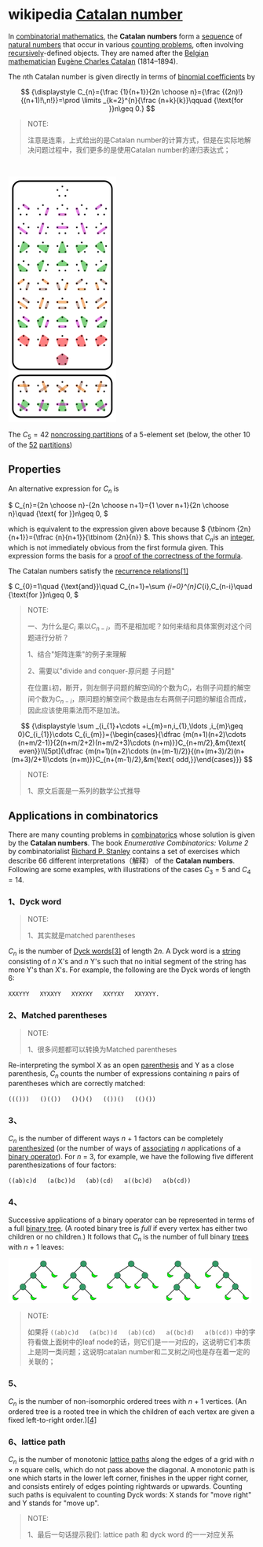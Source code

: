 # wikipedia [Catalan number](https://en.wikipedia.org/wiki/Catalan_number)

In [combinatorial mathematics](https://en.wikipedia.org/wiki/Combinatorics), the **Catalan numbers** form a [sequence](https://en.wikipedia.org/wiki/Sequence) of [natural numbers](https://en.wikipedia.org/wiki/Natural_number) that occur in various [counting problems](https://en.wikipedia.org/wiki/Enumeration), often involving [recursively](https://en.wikipedia.org/wiki/Recursion)-defined objects. They are named after the [Belgian](https://en.wikipedia.org/wiki/Belgium) [mathematician](https://en.wikipedia.org/wiki/Mathematician) [Eugène Charles Catalan](https://en.wikipedia.org/wiki/Eugène_Charles_Catalan) (1814–1894). 

 The *n*th Catalan number is given directly in terms of [binomial coefficients](https://en.wikipedia.org/wiki/Binomial_coefficient) by 

$$
{\displaystyle C_{n}={\frac {1}{n+1}}{2n \choose n}={\frac {(2n)!}{(n+1)!\,n!}}=\prod \limits _{k=2}^{n}{\frac {n+k}{k}}\qquad {\text{for }}n\geq 0.}
$$


> NOTE: 
>
> 注意是连乘，上式给出的是Catalan number的计算方式，但是在实际地解决问题过程中，我们更多的是使用Catalan number的递归表达式；

​	

![](Noncrossing_partitions_5.svg.png.webp)



 The $C_5 = 42$ [noncrossing partitions](https://en.wikipedia.org/wiki/Noncrossing_partition) of a 5-element set (below, the other 10 of the [52](https://en.wikipedia.org/wiki/Bell_number) [partitions](https://en.wikipedia.org/wiki/Partition_of_a_set)) 



## Properties

An alternative expression for $C_n$ is 

 $ C_{n}={2n \choose n}-{2n \choose n+1}={1 \over n+1}{2n \choose n}\quad {\text{ for }}n\geq 0, $ 

which is equivalent to the expression given above because $ {\tbinom {2n}{n+1}}={\tfrac {n}{n+1}}{\tbinom {2n}{n}} $. This shows that  $C_n$is an [integer](https://en.wikipedia.org/wiki/Integer), which is not immediately obvious from the first formula given. This expression forms the basis for a [proof of the correctness of the formula](https://en.wikipedia.org/wiki/Catalan_number#Second_proof). 

The Catalan numbers satisfy the [recurrence relations](https://en.wikipedia.org/wiki/Recurrence_relation)[[1\]](https://en.wikipedia.org/wiki/Catalan_number#cite_note-1) 

 $ C_{0}=1\quad {\text{and}}\quad C_{n+1}=\sum _{i=0}^{n}C_{i}\,C_{n-i}\quad {\text{for }}n\geq 0, $ 

> NOTE: 
>
> 一、为什么是$C_{i}$ 乘以$C_{n-i}$，而不是相加呢？如何来结和具体案例对这个问题进行分析？
>
> 1、结合"矩阵连乘"的例子来理解
>
> 2、需要以"divide and conquer-原问题 子问题"
>
>  在位置`i`初，断开，则左侧子问题的解空间的个数为$C_{i}$，右侧子问题的解空间个数为$C_{n-i}$，原问题的解空间个数是由左右两侧子问题的解组合而成，因此应该使用乘法而不是加法。
>
> 

$$
{\displaystyle \sum _{i_{1}+\cdots +i_{m}=n,i_{1},\ldots ,i_{m}\geq 0}C_{i_{1}}\cdots C_{i_{m}}={\begin{cases}{\dfrac {m(n+1)(n+2)\cdots (n+m/2-1)}{2(n+m/2+2)(n+m/2+3)\cdots (n+m)}}C_{n+m/2},&m{\text{ even}}\\[5pt]{\dfrac {m(n+1)(n+2)\cdots (n+(m-1)/2)}{(n+(m+3)/2)(n+(m+3)/2+1)\cdots (n+m)}}C_{n+(m-1)/2},&m{\text{ odd,}}\end{cases}}}
$$

> NOTE: 
>
> 1、原文后面是一系列的数学公式推导





## Applications in combinatorics

There are many counting problems in [combinatorics](https://en.wikipedia.org/wiki/Combinatorics) whose solution is given by the **Catalan numbers**. The book *Enumerative Combinatorics: Volume 2* by combinatorialist [Richard P. Stanley](https://en.wikipedia.org/wiki/Richard_P._Stanley) contains a set of exercises which describe 66 different interpretations（解释） of the **Catalan numbers**. Following are some examples, with illustrations of the cases $C_3 = 5$ and $C_4 = 14$. 

### 1、Dyck word

> NOTE: 
>
> 1、其实就是matched parentheses 

$C_n$ is the number of [Dyck words](https://en.wikipedia.org/wiki/Dyck_word)[[3\]](https://en.wikipedia.org/wiki/Catalan_number#cite_note-3) of length $2n$. A Dyck word is a [string](https://en.wikipedia.org/wiki/String_(computer_science)) consisting of *n* X's and *n* Y's such that no initial segment of the string has more Y's than X's. For example, the following are the Dyck words of length 6:

`XXXYYY   XYXXYY   XYXYXY   XXYYXY   XXYXYY.`

### 2、Matched parentheses 

> NOTE: 
>
> 1、很多问题都可以转换为Matched parentheses 

Re-interpreting the symbol X as an open [parenthesis](https://en.wikipedia.org/wiki/Bracket#Parentheses) and Y as a close parenthesis, $C_n$ counts the number of expressions containing *n* pairs of parentheses which are correctly matched:

 `((()))   ()(())   ()()()   (())()   (()())` 

### 3、

$C_n$ is the number of different ways *n* + 1 factors can be completely [parenthesized](https://en.wikipedia.org/wiki/Bracket) (or the number of ways of [associating](https://en.wikipedia.org/wiki/Associativity) *n* applications of a [binary operator](https://en.wikipedia.org/wiki/Binary_operator)). For *n* = 3, for example, we have the following five different parenthesizations of four factors:

 `((ab)c)d   (a(bc))d   (ab)(cd)   a((bc)d)   a(b(cd))` 

### 4、

Successive applications of a binary operator can be represented in terms of a full [binary tree](https://en.wikipedia.org/wiki/Binary_tree). (A rooted binary tree is *full* if every vertex has either two children or no children.) It follows that $C_n$ is the number of full binary [trees](https://en.wikipedia.org/wiki/Tree_(graph_theory)) with *n* + 1 leaves:

![](image.png)

> NOTE: 
>
> 如果将 `((ab)c)d   (a(bc))d   (ab)(cd)   a((bc)d)   a(b(cd))` 中的字符看做上面树中的leaf node的话，则它们是一一对应的，这说明它们本质上是同一类问题；这说明catalan number和二叉树之间也是存在着一定的关联的；

### 5、

$C_n$ is the number of non-isomorphic ordered trees with *n* + 1 vertices. (An ordered tree is a rooted tree in which the children of each vertex are given a fixed left-to-right order.)[[4\]](https://en.wikipedia.org/wiki/Catalan_number#cite_note-4) 

### 6、lattice path

$C_n$ is the number of monotonic [lattice paths](https://en.wikipedia.org/wiki/Lattice_path) along the edges of a grid with *n* × *n* square cells, which do not pass above the diagonal. A monotonic path is one which starts in the lower left corner, finishes in the upper right corner, and consists entirely of edges pointing rightwards or upwards. Counting such paths is equivalent to counting Dyck words: X stands for "move right" and Y stands for "move up". 

> NOTE: 
>
> 1、最后一句话提示我们: lattice path 和 dyck word 的一一对应关系





